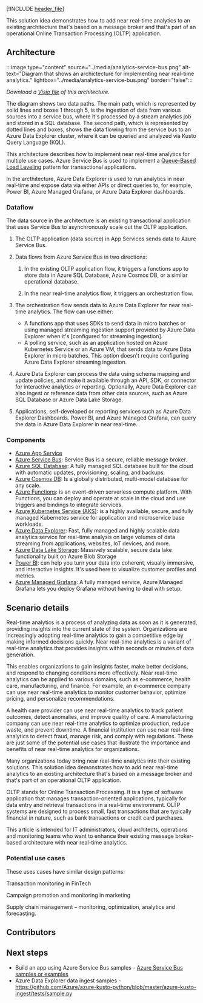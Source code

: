 [!INCLUDE [header_file](../../../includes/sol-idea-header.md)]

This solution idea demonstrates how to add near real-time analytics to an existing architecture that's based on a message broker and that's part of an operational Online Transaction Processing (OLTP) application.

## Architecture

:::image type="content" source="../media/analytics-service-bus.png" alt-text="Diagram that shows an archictecture for implementing near real-time analytics." lightbox="../media/analytics-service-bus.png" border="false":::

*Download a [Visio file](https://arch-center.azureedge.net/analytics-service-bus.vsdx) of this architecture.*

The diagram shows two data paths. The main path, which is represented by solid lines and boxes 1 through 5, is the ingestion of data from various sources into a service bus, where it's processed by a stream analytics job and stored in a SQL database. The second path, which is represented by dotted lines and boxes, shows the data flowing from the service bus to an Azure Data Explorer cluster, where it can be queried and analyzed via Kusto Query Language (KQL).

This architecture describes how to implement near real-time analytics for multiple use cases. Azure Service Bus is used to implement a [Queue-Based Load Leveling](../../patterns/queue-based-load-leveling-content.yml) pattern for transactional applications.

In the arcthitecture, Azure Data Explorer is used to run analytics in near real-time and expose data via either APIs or direct queries to, for example, Power BI, Azure Managed Grafana, or Azure Data Explorer dashboards.

### Dataflow

The data source in the architecture is an existing transactional application that uses Service Bus to asynchronously scale out the OLTP application.

1. The OLTP application (data source) in App Services sends data to Azure Service Bus.

1. Data flows from Azure Service Bus in two directions:

   1. In the existing OLTP application flow, it triggers a functions app to store data in Azure SQL Database, Azure Cosmos DB, or a similar operational database.

   1. In the near real-time analytics flow, it triggers an orchestration flow.

1. The orchestration flow sends data to Azure Data Explorer for near real-time analytics. The flow can use either:

   - A functions app that uses SDKs to send data in micro batches or using managed streaming ingestion support provided by Azure Data Explorer when it's [configured for streaming ingestion].
   - A polling service, such as an application hosted on Azure Kubernetes Service or an Azure VM, that sends data to Azure Data Explorer in micro batches. This option doesn't require configuring Azure Data Explorer streaming ingestion.

1. Azure Data Explorer can process the data using schema mapping and update policies, and make it available through an API, SDK, or connector for interactive analytics or reporting. Optionally, Azure Data Explorer can also ingest or reference data from other data sources, such as Azure SQL Database or Azure Data Lake Storage.

1. Applications, self-developed or reporting services such as Azure Data Explorer Dashboards. Power Bl, and Azure Managed Grafana, can query the data in Azure Data Explorer in near real-time.

### Components

- [Azure App Service](https://azure.microsoft.com/products/app-service)
- [Azure Service Bus](https://azure.microsoft.com/products/service-bus/): Service Bus is a secure, reliable message broker.
- [Azure SQL Database](https://azure.microsoft.com/products/azure-sql/database/): A fully managed SQL database built for the cloud with automatic updates, provisioning, scaling, and backups.
- [Azure Cosmos DB](https://azure.microsoft.com/products/cosmos-db/): Is a globally distributed, multi-model database for any scale.
- [Azure Functions](https://azure.microsoft.com/products/functions/): is an event-driven serverless compute platform. With Functions, you can deploy and operate at scale in the cloud and use triggers and bindings to integrate services.
- [Azure Kubernetes Service (AKS)](https://azure.microsoft.com/products/kubernetes-service/): is a highly available, secure, and fully managed Kubernetes service for application and microservice base workloads.
- [Azure Data Explorer](https://azure.microsoft.com/products/data-explorer/): Fast, fully managed and highly scalable data analytics service for real-time analysis on large volumes of data streaming from applications, websites, IoT devices, and more.
- [Azure Data Lake Storage](https://azure.microsoft.com/products/storage/data-lake-storage/): Massively scalable, secure data lake functionality built on Azure Blob Storage
- [Power BI](https://powerbi.microsoft.com): can help you turn your data into coherent, visually immersive, and interactive insights. It's used here to visualize customer profiles and metrics.
- [Azure Managed Grafana](https://azure.microsoft.com/products/managed-grafana/): A fully managed service, Azure Managed Grafana lets you deploy Grafana without having to deal with setup.

## Scenario details

Real-time analytics is a process of analyzing data as soon as it is generated, providing insights into the current state of the system. Organizations are increasingly adopting real-time analytics to gain a competitive edge by making informed decisions quickly. Near real-time analytics is a variant of real-time analytics that provides insights within seconds or minutes of data generation. 

This enables organizations to gain insights faster, make better decisions, and respond to changing conditions more effectively. Near real-time analytics can be applied to various domains, such as e-commerce, health care, manufacturing, and finance. For example, an e-commerce company can use near real-time analytics to monitor customer behavior, optimize pricing, and personalize recommendations. 

A health care provider can use near real-time analytics to track patient outcomes, detect anomalies, and improve quality of care. A manufacturing company can use near real-time analytics to optimize production, reduce waste, and prevent downtime. A financial institution can use near real-time analytics to detect fraud, manage risk, and comply with regulations. These are just some of the potential use cases that illustrate the importance and benefits of near real-time analytics for organizations.

Many organizations today bring near real-time analytics into their existing solutions. This solution idea demonstrates how to add near real-time analytics to an existing architecture that's based on a message broker and that's part of an operational OLTP application.

OLTP stands for Online Transaction Processing. It is a type of software application that manages transaction-oriented applications, typically for data entry and retrieval transactions in a real-time environment. OLTP systems are designed to process small, fast transactions that are typically financial in nature, such as bank transactions or credit card purchases.

This article is intended for IT administrators, cloud architects, operations and monitoring teams who want to enhance their existing message broker-based architecture with near real-time analytics.

### Potential use cases

These uses cases have similar design patterns:

Transaction monitoring in FinTech

Campaign promotion and monitoring in marketing

Supply chain management – monitoring, optimization, analytics and forecasting.

## Contributors

## Next steps

- Build an app using Azure Service Bus samples - [Azure Service Bus samples or examples](/azure/service-bus-messaging/service-bus-samples)
- Azure Data Explorer data ingest samples - <https://github.com/Azure/azure-kusto-python/blob/master/azure-kusto-ingest/tests/sample.py>

